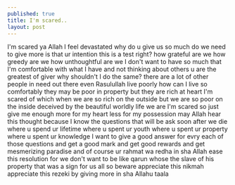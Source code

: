 ```yaml
---
published: true
title: I'm scared..
layout: post
---
```

I'm scared ya Allah
I feel devastated
why do u give us so much
do we need to give more
is that ur intention
this is a test right?
how grateful are we
how greedy are we
how unthoughtful are we
I don't want to have so much
that I'm comfortable with what I have
and not thinking about others
u are the greatest of giver
why shouldn't I do the same?
there are a lot of other people in need out there
even Rasulullah live poorly
how can I live so comfortably
they may be poor in property
but they are rich at heart
I'm scared
of which
when we are so rich on the outside
but we are so poor on the inside
deceived by the beautiful worldly life we are
I'm scared
so just give me enough
more for my heart
less for my possession
may Allah hear this thought 
because I know the questions
that will be ask soon after we die
where u spend ur lifetime
where u spent ur youth
where u spent ur property 
where u spent ur knowledge
I want to give a good answer for evry each of those questions
and get a good mark
and get good rewards
and get mesmerizing paradise
and of course ur rahmat wa redha
in sha Allah
ease this resolution
for we don't want to be like qarun
whose the slave of his property
that was a sign
for us all
so beware
appreciate this nikmah
appreciate this rezeki
by giving more
in sha Allahu taala